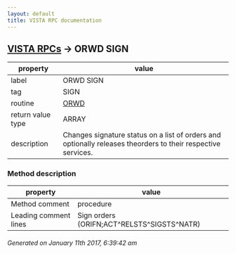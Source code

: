 ```yaml
---
layout: default
title: VISTA RPC documentation
---
```




## [VISTA RPCs](TableOfContent.md) &#8594; ORWD SIGN 

 property | value 
--- | --- 
 label | ORWD SIGN
 tag | SIGN
 routine | [ORWD](http://code.osehra.org/dox/Routine_ORWD_source.html)
 return value type | ARRAY
 description | Changes signature status on a list of orders and optionally releases theorders to their respective services.


### Method description

 property | value 
--- | --- 
 Method comment | procedure
 Leading comment lines | Sign orders (ORIFN;ACT^RELSTS^SIGSTS^NATR)




 ###### Generated on January 11th 2017, 6:39:42 am